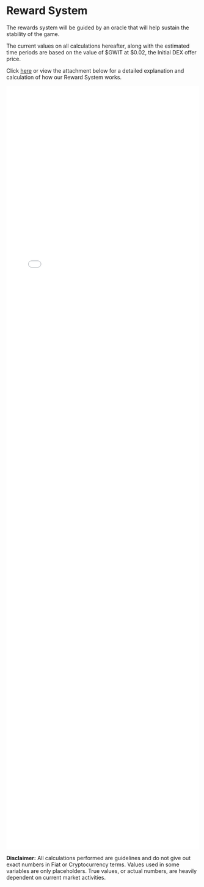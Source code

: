 # **Reward System**

The rewards system will be guided by an oracle that will help sustain the stability of the game.

The current values on all calculations hereafter, along with the estimated time periods are based on the value of $GWIT at $0.02, the Initial DEX offer price.

Click <a href="../papers/rewards.pdf" target="blank">here</a> or view the attachment below for a detailed explanation and calculation of how our Reward System works.

<iframe src="../papers/rewards.pdf" style="width: 100%;height: 50vh;border: none;"></iframe>

**Disclaimer:** All calculations performed are guidelines and do not give out exact numbers in Fiat or Cryptocurrency terms. Values used in some variables are only placeholders. True values, or actual numbers, are heavily dependent on current market activities.
